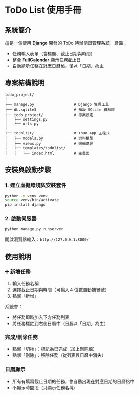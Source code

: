 # ToDo List 使用手冊

## 系統簡介

這是一個使用 **Django** 開發的 ToDo 待辦清單管理系統，具備：

- 任務輸入表單（含標題、截止日期與時間）
- 整合 **FullCalendar** 顯示任務截止日
- 自動顯示任務在對應日曆格，僅以「日期」為主

## 專案結構說明

```
todo_project/
│
├── manage.py                  # Django 管理工具
├── db.sqlite3                 # 預設 SQLite 資料庫
├── todo_project/              # 專案設定
│   ├── settings.py
│   └── urls.py
│
├── todolist/                  # ToDo App 主程式
│   ├── models.py              # 資料模型
│   ├── views.py               # 邏輯處理
│   ├── templates/todolist/
│   │   └── index.html         # 主畫面
```

## 安裝與啟動步驟

### 1. 建立虛擬環境與安裝套件

```bash
python -m venv venv
source venv/bin/activate
pip install django
```

### 2. 啟動伺服器

```bash
python manage.py runserver
```

開啟瀏覽器輸入：`http://127.0.0.1:8000/`

## 使用說明

### ➕ 新增任務

1. 輸入任務名稱
2. 選擇截止日期與時間（可輸入 4 位數自動補冒號）
3. 點擊「新增」

系統會：
- 將任務即時加入下方任務列表
- 將任務標註到右側日曆中（日曆以「日期」為主）

### 完成/刪除任務

- 點擊「切換」：標記為已完成（加上刪除線）
- 點擊「刪除」：移除任務（從列表與日曆中消失）

### 日曆顯示

- 所有有填寫截止日期的任務，會自動出現在對應日期的日曆格中
- 不顯示時間段（只顯示任務名稱）
